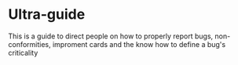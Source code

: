 # Ultra-guide
This is a guide to direct people on how to properly report bugs, non-conformities, improment cards and the know how to define a bug's criticality
